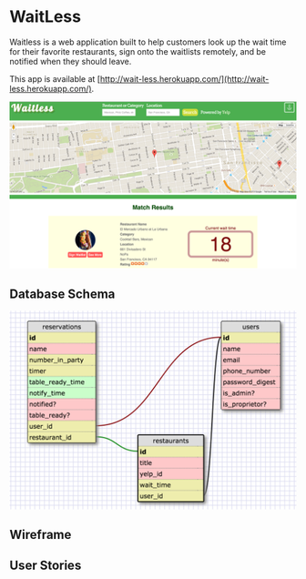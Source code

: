 # WaitLess

Waitless is a web application built to help customers look up the wait time for their favorite restaurants, sign onto the waitlists remotely, and be notified when they should leave. 

This app is available at [http://wait-less.herokuapp.com/](http://wait-less.herokuapp.com/).

![waitless](images/waitless.png)

## Database Schema

![waitless-schema](images/waitless-schema.png)

## Wireframe



## User Stories

## 
